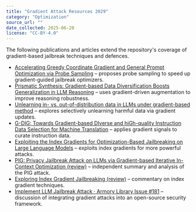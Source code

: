 ```yaml
---
title: "Gradient Attack Resources 2029"
category: "Optimization"
source_url: ""
date_collected: 2025-06-20
license: "CC-BY-4.0"
---
```


The following publications and articles extend the repository's coverage of gradient-based jailbreak techniques and defences.

- [Accelerating Greedy Coordinate Gradient and General Prompt Optimization via Probe Sampling](https://arxiv.org/abs/2403.01251) – proposes probe sampling to speed up gradient-guided jailbreak optimizers.
- [Prismatic Synthesis: Gradient-based Data Diversification Boosts Generalization in LLM Reasoning](https://arxiv.org/abs/2505.20161) – uses gradient-driven augmentation to improve reasoning robustness.
- [Unlearning in- vs. out-of-distribution data in LLMs under gradient-based method](https://arxiv.org/abs/2411.04388) – explores selectively unlearning harmful data via gradient updates.
- [G-DIG: Towards Gradient-based DIverse and hiGh-quality Instruction Data Selection for Machine Translation](https://aclanthology.org/2024.acl-long.821/) – applies gradient signals to curate instruction data.
- [Exploiting the Index Gradients for Optimization-Based Jailbreaking on Large Language Models](https://arxiv.org/abs/2412.08615) – exploits index gradients for more powerful attacks.
- [PIG: Privacy Jailbreak Attack on LLMs via Gradient-based Iterative In-Context Optimization (review)](https://www.themoonlight.io/en/review/pig-privacy-jailbreak-attack-on-llms-via-gradient-based-iterative-in-context-optimization) – independent summary and analysis of the PIG attack.
- [Exploring Index Gradient Jailbreaking (review)](https://www.themoonlight.io/en/review/exploiting-the-index-gradients-for-optimization-based-jailbreaking-on-large-language-models) – commentary on index gradient techniques.
- [Implement LLM Jailbreak Attack · Armory Library Issue #181](https://github.com/twosixlabs/armory-library/issues/181) – discussion of integrating gradient attacks into an open-source security framework.
